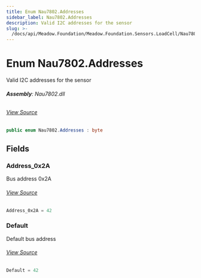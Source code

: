 ```yaml
---
title: Enum Nau7802.Addresses
sidebar_label: Nau7802.Addresses
description: Valid I2C addresses for the sensor
slug: >-
  /docs/api/Meadow.Foundation/Meadow.Foundation.Sensors.LoadCell/Nau7802.Addresses
---
```

# Enum Nau7802.Addresses
Valid I2C addresses for the sensor

###### **Assembly**: Nau7802.dll
###### [View Source](https://github.com/WildernessLabs/Meadow.Foundation.git/blob/develop/Source/Meadow.Foundation.Peripherals/Sensors.LoadCell.Nau7802/Driver/Nau7802.Enums.cs#L9)
```csharp title="Declaration"
public enum Nau7802.Addresses : byte
```
## Fields
### Address_0x2A
Bus address 0x2A
###### [View Source](https://github.com/WildernessLabs/Meadow.Foundation.git/blob/develop/Source/Meadow.Foundation.Peripherals/Sensors.LoadCell.Nau7802/Driver/Nau7802.Enums.cs#L14)
```csharp title="Declaration"
Address_0x2A = 42
```
### Default
Default bus address
###### [View Source](https://github.com/WildernessLabs/Meadow.Foundation.git/blob/develop/Source/Meadow.Foundation.Peripherals/Sensors.LoadCell.Nau7802/Driver/Nau7802.Enums.cs#L18)
```csharp title="Declaration"
Default = 42
```
